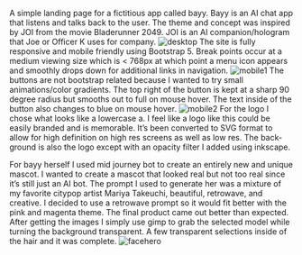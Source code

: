 A simple landing page for a fictitious app called bayy. Bayy is an AI chat app that listens and talks back to the user. The theme and concept was inspired by JOI from the movie Bladerunner 2049. JOI is an AI companion/hologram that Joe or Officer K uses for company. 
![desktop](https://user-images.githubusercontent.com/48900828/209735577-96941dd5-bb84-4d10-bd5d-a3de02801391.PNG)
The site is fully responsive and mobile friendly using Bootstrap 5. Break points occur at a medium viewing size which is < 768px at which point a menu icon appears and smoothly drops down for additional links in navigation.
![mobile1](https://user-images.githubusercontent.com/48900828/209735582-b425f2e4-3491-4d1c-a2e2-ea39dd6da0e4.PNG)
The buttons are not bootstrap related because I wanted to try small animations/color gradients. The top right of the button is kept at a sharp 90 degree radius but smooths out to full on mouse hover. The text inside of the button also changes to blue on mouse hover.
![mobile2](https://user-images.githubusercontent.com/48900828/209735583-abbf1a58-abab-40b0-8c45-57af055c485d.PNG)
For the logo I chose what looks like a lowercase a. I feel like a logo like this could be easily branded and is memorable. It’s been converted to SVG format to allow for high definition on high res screens as well as low res. The back-ground is also the logo except with an opacity filter I added using inkscape.

For bayy herself I used mid journey bot to create an entirely new and unique mascot. I wanted to create a mascot that looked real but not too real since it’s still just an AI bot. The prompt I used to generate her was a mixture of my favorite citypop artist Mariya Takeuchi, beautiful, retrowave, and creative. I decided to use a retrowave prompt so it would fit better with the pink and magenta theme. The final product came out better than expected. After getting the images I simply use gimp to grab the selected model while turning the background transparent. A few transparent selections inside of the hair and it was complete.
![facehero](https://user-images.githubusercontent.com/48900828/209735625-a4407597-427e-4214-a02b-28d4163f9469.png)
